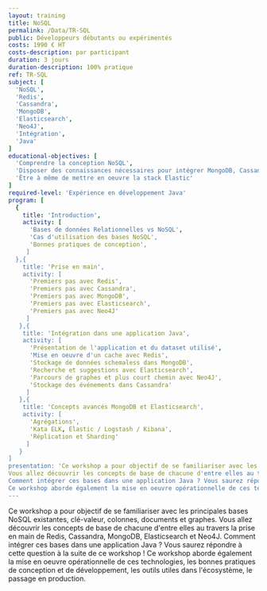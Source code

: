 ```yaml
---
layout: training
title: NoSQL
permalink: /Data/TR-SQL
public: Développeurs débutants ou expérimentés
costs: 1990 € HT
costs-description: par participant
duration: 3 jours
duration-description: 100% pratique
ref: TR-SQL
subject: [
  'NoSQL',
  'Redis',
  'Cassandra',
  'MongoDB',
  'Elasticsearch',
  'Neo4J',
  'Intégration',
  'Java'  
]
educational-objectives: [
  'Comprendre la conception NoSQL',
  'Disposer des connaissances nécessaires pour intégrer MongoDB, Cassandra, Redis, ElasticSearch et Neo4J dans une application Java',
  'Être à même de mettre en oeuvre la stack Elastic'
]
required-level: 'Expérience en développement Java'
program: [
  {
    title: 'Introduction',
    activity: [
      'Bases de données Relationnelles vs NoSQL',
      'Cas d'utilisation des bases NoSQL',
      'Bonnes pratiques de conception',
     ]
  },{
    title: 'Prise en main',
    activity: [
      'Premiers pas avec Redis',
      'Premiers pas avec Cassandra',
      'Premiers pas avec MongoDB',
      'Premiers pas avec Elasticsearch',
      'Premiers pas avec Neo4J'
     ]
   },{
    title: 'Intégration dans une application Java',
    activity: [
      'Présentation de l'application et du dataset utilisé',
      'Mise en oeuvre d'un cache avec Redis',
      'Stockage de données schemaless dans MongoDB',
      'Recherche et suggestions avec Elasticsearch',
      'Parcours de graphes et plus court chemin avec Neo4J',
      'Stockage des événements dans Cassandra'
     ]
   },{
    title: 'Concepts avancés MongoDB et Elasticsearch',
    activity: [
      'Agrégations',
      'Kata ELK, Elastic / Logstash / Kibana',
      'Réplication et Sharding'
     ]
   }
]
presentation: 'Ce workshop a pour objectif de se familiariser avec les principales bases NoSQL existantes, clé-valeur, colonnes, documents et graphes.
Vous allez découvrir les concepts de base de chacune d'entre elles au travers la prise en main de Redis, Cassandra, MongoDB, Elasticsearch et Neo4J.
Comment intégrer ces bases dans une application Java ? Vous saurez répondre à cette question à la suite de ce workshop !
Ce workshop aborde également la mise en oeuvre opérationnelle de ces technologies, les bonnes pratiques de conception et de développement, les outils utiles dans l'écosystème, le passage en production.'
---
```


Ce workshop a pour objectif de se familiariser avec les principales bases NoSQL existantes, clé-valeur, colonnes, documents et graphes.
Vous allez découvrir les concepts de base de chacune d'entre elles au travers la prise en main de Redis, Cassandra, MongoDB, Elasticsearch et Neo4J.
Comment intégrer ces bases dans une application Java ? Vous saurez répondre à cette question à la suite de ce workshop !
Ce workshop aborde également la mise en oeuvre opérationnelle de ces technologies, les bonnes pratiques de conception et de développement, les outils utiles dans l'écosystème, le passage en production.  
